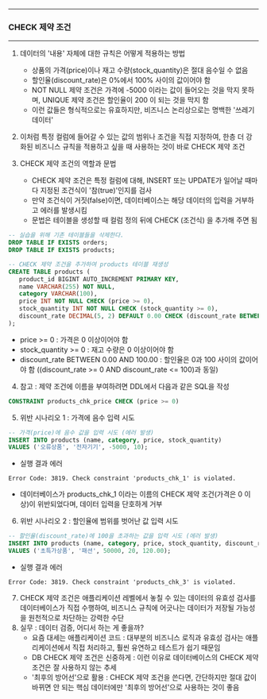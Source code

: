 -----
### CHECK 제약 조건
-----
1. 데이터의 '내용' 자체에 대한 규칙은 어떻게 적용하는 방법
   - 상품의 가격(price)이나 재고 수량(stock_quantity)은 절대 음수일 수 없음
   - 할인율(discount_rate)은 0%에서 100% 사이의 값이어야 함
   - NOT NULL 제약 조건은 가격에 -5000 이라는 값이 들어오는 것을 막지 못하며, UNIQUE 제약 조건은 할인율이 200 이 되는 것을 막지 함
   - 이런 값들은 형식적으로는 유효하지만, 비즈니스 논리상으로는 명백한 '쓰레기 데이터'

2. 이처럼 특정 컬럼에 들어갈 수 있는 값의 범위나 조건을 직접 지정하여, 한층 더 강화된 비즈니스 규칙을 적용하고 싶을 때 사용하는 것이 바로 CHECK 제약 조건
3. CHECK 제약 조건의 역할과 문법
   - CHECK 제약 조건은 특정 컬럼에 대해, INSERT 또는 UPDATE가 일어날 때마다 지정된 조건식이 '참(true)'인지를 검사
   - 만약 조건식이 거짓(false)이면, 데이터베이스는 해당 데이터의 입력을 거부하고 에러를 발생시킴
   - 문법은 테이블을 생성할 때 컬럼 정의 뒤에 CHECK (조건식) 을 추가해 주면 됨
```sql
-- 실습을 위해 기존 테이블들을 삭제한다.
DROP TABLE IF EXISTS orders;
DROP TABLE IF EXISTS products;

-- CHECK 제약 조건을 추가하여 products 테이블 재생성
CREATE TABLE products (
   product_id BIGINT AUTO_INCREMENT PRIMARY KEY,
   name VARCHAR(255) NOT NULL,
   category VARCHAR(100),
   price INT NOT NULL CHECK (price >= 0),
   stock_quantity INT NOT NULL CHECK (stock_quantity >= 0),
   discount_rate DECIMAL(5, 2) DEFAULT 0.00 CHECK (discount_rate BETWEEN 0.00 AND 100.00)
);
```

   - price >= 0 : 가격은 0 이상이어야 함
   - stock_quantity >= 0 : 재고 수량은 0 이상이어야 함
   - discount_rate BETWEEN 0.00 AND 100.00 : 할인율은 0과 100 사이의 값이어야 함 ((discount_rate >= 0 AND discount_rate <= 100)과 동일)

4. 참고 : 제약 조건에 이름을 부여하려면 DDL에서 다음과 같은 SQL을 작성
```sql
CONSTRAINT products_chk_price CHECK (price >= 0)
```

5. 위반 시나리오 1 : 가격에 음수 입력 시도
```sql
-- 가격(price)에 음수 값을 입력 시도 (에러 발생)
INSERT INTO products (name, category, price, stock_quantity)
VALUES ('오류상품', '전자기기', -5000, 10);
```
   - 실행 결과 에러
```
Error Code: 3819. Check constraint 'products_chk_1' is violated.
```

   - 데이터베이스가 products_chk_1 이라는 이름의 CHECK 제약 조건(가격은 0 이상)이 위반되었다며, 데이터 입력을 단호하게 거부

6. 위반 시나리오 2 : 할인율에 범위를 벗어난 값 입력 시도
```sql
-- 할인율(discount_rate)에 100을 초과하는 값을 입력 시도 (에러 발생)
INSERT INTO products (name, category, price, stock_quantity, discount_rate)
VALUES ('초특가상품', '패션', 50000, 20, 120.00);
```
   - 실행 결과 에러
```
Error Code: 3819. Check constraint 'products_chk_3' is violated.
```

7. CHECK 제약 조건은 애플리케이션 레벨에서 놓칠 수 있는 데이터의 유효성 검사를 데이터베이스가 직접 수행하여, 비즈니스 규칙에 어긋나는 데이터가 저장될 가능성을 원천적으로 차단하는 강력한 수단
8. 실무 : 데이터 검증, 어디서 하는 게 좋을까?
   - 요즘 대세는 애플리케이션 코드 : 대부분의 비즈니스 로직과 유효성 검사는 애플리케이션에서 직접 처리하고, 훨씬 유연하고 테스트가 쉽기 때문임
   - DB CHECK 제약 조건은 신중하게 : 이런 이유로 데이터베이스의 CHECK 제약 조건은 잘 사용하지 않는 추세
   - '최후의 방어선'으로 활용 : CHECK 제약 조건을 쓴다면, 간단하지만 절대 값이 바뀌면 안 되는 핵심 데이터에만 '최후의 방어선'으로 사용하는 것이 좋음
